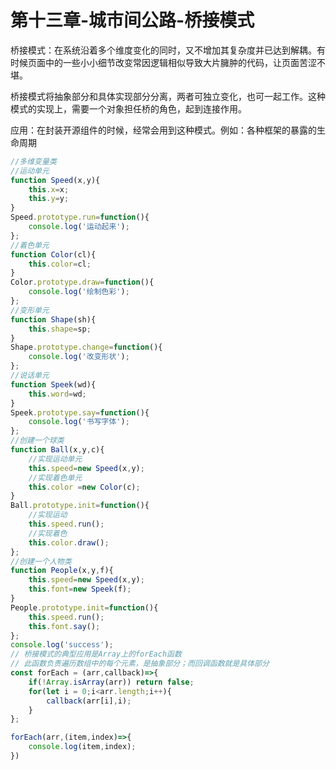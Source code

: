 # 第十三章-城市间公路-桥接模式

桥接模式：在系统沿着多个维度变化的同时，又不增加其复杂度并已达到解耦。有时候页面中的一些小小细节改变常因逻辑相似导致大片臃肿的代码，让页面苦涩不堪。

桥接模式将抽象部分和具体实现部分分离，两者可独立变化，也可一起工作。这种模式的实现上，需要一个对象担任桥的角色，起到连接作用。

应用：在封装开源组件的时候，经常会用到这种模式。例如：各种框架的暴露的生命周期

```js
//多维变量类
//运动单元
function Speed(x,y){
    this.x=x;
    this.y=y;
}
Speed.prototype.run=function(){
    console.log('运动起来');
};
//着色单元
function Color(cl){
    this.color=cl;
}
Color.prototype.draw=function(){
    console.log('绘制色彩');
};
//变形单元
function Shape(sh){
    this.shape=sp;
}
Shape.prototype.change=function(){
    console.log('改变形状');
};
//说话单元
function Speek(wd){
    this.word=wd;
}
Speek.prototype.say=function(){
    console.log('书写字体');
};
//创建一个球类
function Ball(x,y,c){
    //实现运动单元
    this.speed=new Speed(x,y);
    //实现着色单元
    this.color =new Color(c);
}
Ball.prototype.init=function(){
    //实现运动
    this.speed.run();
    //实现着色
    this.color.draw();
};
//创建一个人物类
function People(x,y,f){
    this.speed=new Speed(x,y);
    this.font=new Speek(f);
}
People.prototype.init=function(){
    this.speed.run();
    this.font.say();
};
console.log('success');
// 桥接模式的典型应用是Array上的forEach函数
// 此函数负责遍历数组中的每个元素，是抽象部分；而回调函数就是具体部分
const forEach = (arr,callback)=>{
    if(!Array.isArray(arr)) return false;
    for(let i = 0;i<arr.length;i++){
        callback(arr[i],i);
    }
};

forEach(arr,(item,index)=>{
    console.log(item,index);
})
```


